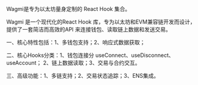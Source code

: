 Wagmi是专为以太坊量身定制的 React Hook 集合。

Wagmi 是一个现代化的React Hook 库，专为以太坊和EVM兼容链开发而设计，提供了一套简洁而高效的API 来连接钱包、读取链上数据和发送交易。

一、核心特性包括：1、多钱包支持；2、响应式数据获取；

二、核心Hooks分类：1、钱包连接分 useConnect、useDisconnect、useAccount； 2、链上数据读取；3、交易与合约交互。

三、高级功能：1、多链支持；2、交易状态追踪；3、ENS集成。
